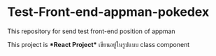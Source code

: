 # Test-Front-end-appman-pokedex
This repository for send test front-end position of appman

This project is **\*React Project\*** เขียนอยู่ในรูปแบบ class component

